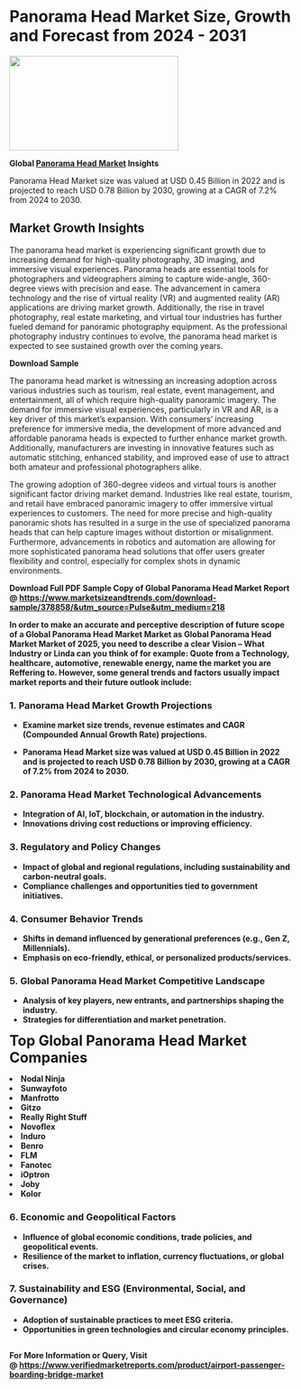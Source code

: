 <H1>Panorama Head Market Size, Growth and Forecast from 2024 - 2031</H1><img class="aligncenter size-medium wp-image-584254" src="https://thirdeyenews.in/wp-content/uploads/2024/09/Global-Market-Research-300x168.jpeg" alt="" width="300" height="168" /><p><strong>Global&nbsp;<a href="https://www.marketsizeandtrends.com/download-sample/378858/&amp;utm_source=Pulse&amp;utm_medium=218">Panorama Head Market</a> Insights</strong></p><p>Panorama Head Market size was valued at USD 0.45 Billion in 2022 and is projected to reach USD 0.78 Billion by 2030, growing at a CAGR of 7.2% from 2024 to 2030.</p><p><h2>Market Growth Insights</h2> <p>The panorama head market is experiencing significant growth due to increasing demand for high-quality photography, 3D imaging, and immersive visual experiences. Panorama heads are essential tools for photographers and videographers aiming to capture wide-angle, 360-degree views with precision and ease. The advancement in camera technology and the rise of virtual reality (VR) and augmented reality (AR) applications are driving market growth. Additionally, the rise in travel photography, real estate marketing, and virtual tour industries has further fueled demand for panoramic photography equipment. As the professional photography industry continues to evolve, the panorama head market is expected to see sustained growth over the coming years.</p> <p><strong>Download Sample</strong></p> <p>The panorama head market is witnessing an increasing adoption across various industries such as tourism, real estate, event management, and entertainment, all of which require high-quality panoramic imagery. The demand for immersive visual experiences, particularly in VR and AR, is a key driver of this market’s expansion. With consumers’ increasing preference for immersive media, the development of more advanced and affordable panorama heads is expected to further enhance market growth. Additionally, manufacturers are investing in innovative features such as automatic stitching, enhanced stability, and improved ease of use to attract both amateur and professional photographers alike.</p> <p>The growing adoption of 360-degree videos and virtual tours is another significant factor driving market demand. Industries like real estate, tourism, and retail have embraced panoramic imagery to offer immersive virtual experiences to customers. The need for more precise and high-quality panoramic shots has resulted in a surge in the use of specialized panorama heads that can help capture images without distortion or misalignment. Furthermore, advancements in robotics and automation are allowing for more sophisticated panorama head solutions that offer users greater flexibility and control, especially for complex shots in dynamic environments.</p> <p><strong></p><p><span class=""><strong>Download Full PDF Sample Copy of Global Panorama Head Market Report</strong> @ <a href="https://www.marketsizeandtrends.com/download-sample/378858/&amp;utm_source=Pulse&amp;utm_medium=218" target="_blank">https://www.marketsizeandtrends.com/download-sample/378858/&amp;utm_source=Pulse&amp;utm_medium=218</a></span></p><p>In order to make an accurate and perceptive description of future scope of a Global&nbsp;Panorama Head Market Market as Global&nbsp;Panorama Head Market Market of 2025, you need to describe a clear Vision &ndash; What Industry or Linda can you think of for example: Quote from a Technology, healthcare, automotive, renewable energy, name the market you are Reffering to. However, some general trends and factors usually impact market reports and their future outlook include:</p><h3>1.&nbsp;<strong>Panorama Head Market Growth Projections</strong></h3><ul><li>Examine market size trends, revenue estimates and CAGR (Compounded Annual Growth Rate) projections.</li><li><p>Panorama Head Market size was valued at USD 0.45 Billion in 2022 and is projected to reach USD 0.78 Billion by 2030, growing at a CAGR of 7.2% from 2024 to 2030.</p></li></ul><h3>2.&nbsp;<strong>Panorama Head Market Technological Advancements</strong></h3><ul><li>Integration of AI, IoT, blockchain, or automation in the industry.</li><li>Innovations driving cost reductions or improving efficiency.</li></ul><h3>3.&nbsp;<strong>Regulatory and Policy Changes</strong></h3><ul><li>Impact of global and regional regulations, including sustainability and carbon-neutral goals.</li><li>Compliance challenges and opportunities tied to government initiatives.</li></ul><h3>4.&nbsp;<strong>Consumer Behavior Trends</strong></h3><ul><li>Shifts in demand influenced by generational preferences (e.g., Gen Z, Millennials).</li><li>Emphasis on eco-friendly, ethical, or personalized products/services.</li></ul><h3>5.&nbsp;<strong>Global Panorama Head Market Competitive Landscape</strong></h3><ul><li>Analysis of key players, new entrants, and partnerships shaping the industry.</li><li>Strategies for differentiation and market penetration.</li></ul><p data-pm-slice="1 1 []"><span style="color: inherit; font-family: inherit; font-size: 25px;">Top Global Panorama Head Market Companies</span></p><div class="" data-test-id=""><p><li>Nodal Ninja</li><li> Sunwayfoto</li><li> Manfrotto</li><li> Gitzo</li><li> Really Right Stuff</li><li> Novoflex</li><li> Induro</li><li> Benro</li><li> FLM</li><li> Fanotec</li><li> iOptron</li><li> Joby</li><li> Kolor</li></p></div><h3>6.&nbsp;<strong>Economic and Geopolitical Factors</strong></h3><ul><li>Influence of global economic conditions, trade policies, and geopolitical events.</li><li>Resilience of the market to inflation, currency fluctuations, or global crises.</li></ul><h3>7.&nbsp;<strong>Sustainability and ESG (Environmental, Social, and Governance)</strong></h3><ul><li>Adoption of sustainable practices to meet ESG criteria.</li><li>Opportunities in green technologies and circular economy principles.</li></ul><h2><strong style="font-size: 14px;">For More Information or Query, Visit @&nbsp;</strong><a style="background-color: #ffffff; font-size: 14px;" href="https://www.marketsizeandtrends.com/report/panorama-head-market/" target="_blank">https://www.verifiedmarketreports.com/product/airport-passenger-boarding-bridge-market</a></h2>
